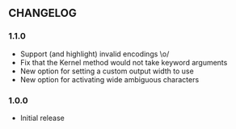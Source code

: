 ## CHANGELOG

### 1.1.0

* Support (and highlight) invalid encodings \o/
* Fix that the Kernel method would not take keyword arguments
* New option for setting a custom output width to use
* New option for activating wide ambiguous characters

### 1.0.0

* Initial release

